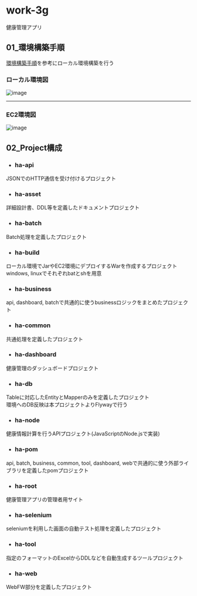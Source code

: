 # work-3g
健康管理アプリ  

## 01_環境構築手順  
[環境構築手順](https://github.com/kohei-okazaki/work-3g/wiki/00_%E7%92%B0%E5%A2%83%E6%A7%8B%E7%AF%89%E6%89%8B%E9%A0%86)を参考にローカル環境構築を行う  

 
### **ローカル環境図**
![image](https://user-images.githubusercontent.com/24481212/104831982-f7470280-58d0-11eb-8277-96886b961222.PNG)  

-----

### **EC2環境図**  
![image](https://user-images.githubusercontent.com/24481212/104832424-4cd0de80-58d4-11eb-9117-86cf24c6191d.png)  

## 02_Project構成  
* ### ha-api  
JSONでのHTTP通信を受け付けるプロジェクト   

* ### ha-asset  
詳細設計書、DDL等を定義したドキュメントプロジェクト  

* ### ha-batch  
Batch処理を定義したプロジェクト  

* ### ha-build  
ローカル環境でJarやEC2環境にデプロイするWarを作成するプロジェクト  
windows, linuxでそれぞれbatとshを用意  

* ### ha-business  
api, dashboard, batchで共通的に使うbusinessロジックをまとめたプロジェクト  

* ### ha-common  
共通処理を定義したプロジェクト  

* ### ha-dashboard  
健康管理のダッシュボードプロジェクト  

* ### ha-db  
Tableに対応したEntityとMapperのみを定義したプロジェクト  
環境へのDB反映は本プロジェクトよりFlywayで行う  

* ### ha-node  
健康情報計算を行うAPIプロジェクト(JavaScriptのNode.jsで実装) 

* ### ha-pom  
api, batch, business, common, tool, dashboard, webで共通的に使う外部ライブラリを定義したpomプロジェクト  

* ### ha-root  
健康管理アプリの管理者用サイト    

* ### ha-selenium  
seleniumを利用した画面の自動テスト処理を定義したプロジェクト  

* ### ha-tool  
指定のフォーマットのExcelからDDLなどを自動生成するツールプロジェクト  

* ### ha-web  
WebFW部分を定義したプロジェクト  


